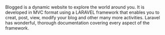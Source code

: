 Blogged is a dynamic website to explore the world around you. It is developed in MVC format using a LARAVEL framework that enables you to creat, post, view, modify your blog and other many more activities. Laravel has wonderful, thorough documentation covering every aspect of the framework.
